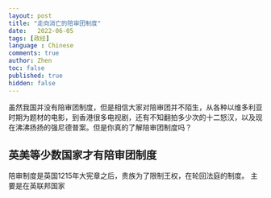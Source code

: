 ```yaml
---
layout: post
title: "走向消亡的陪审团制度"
date:   2022-06-05
tags: [政经]
language : Chinese
comments: true
author: Zhen
toc: false
published: true
hidden: false
---
```

虽然我国并没有陪审团制度，但是相信大家对陪审团并不陌生，从各种以维多利亚时期为题材的电影，到香港很多电视剧，还有不知翻拍多少次的十二怒汉，以及现在沸沸扬扬的强尼德普案。但是你真的了解陪审团制度吗？

## 英美等少数国家才有陪审团制度
陪审制度是英国1215年大宪章之后，贵族为了限制王权，在轮回法庭的制度。
主要是在英联邦国家
<!--stackedit_data:
eyJoaXN0b3J5IjpbLTM5MDY4ODg2MywxMTg4NzAzNjQ4XX0=
-->